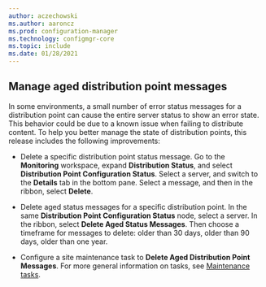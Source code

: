 ```yaml
---
author: aczechowski
ms.author: aaroncz
ms.prod: configuration-manager
ms.technology: configmgr-core
ms.topic: include
ms.date: 01/28/2021
---
```


## <a name="bkmk_distmsg"></a> Manage aged distribution point messages

<!--8561493-->

In some environments, a small number of error status messages for a distribution point can cause the entire server status to show an error state. This behavior could be due to a known issue when failing to distribute content. To help you better manage the state of distribution points, this release includes the following improvements:

- Delete a specific distribution point status message. Go to the **Monitoring** workspace, expand **Distribution Status**, and select **Distribution Point Configuration Status**. Select a server, and switch to the **Details** tab in the bottom pane. Select a message, and then in the ribbon, select **Delete**.

- Delete aged status messages for a specific distribution point. In the same **Distribution Point Configuration Status** node, select a server. In the ribbon, select **Delete Aged Status Messages**. Then choose a timeframe for messages to delete: older than 30 days, older than 90 days, older than one year.

- Configure a site maintenance task to **Delete Aged Distribution Point Messages**. For more general information on tasks, see [Maintenance tasks](../../../../servers/manage/maintenance-tasks.md).
